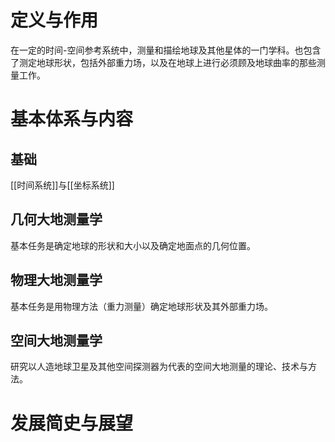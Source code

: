 # 定义与作用
在一定的时间-空间参考系统中，测量和描绘地球及其他星体的一门学科。也包含了测定地球形状，包括外部重力场，以及在地球上进行必须顾及地球曲率的那些测量工作。
# 基本体系与内容
## 基础
[[时间系统]]与[[坐标系统]]
## 几何大地测量学 
基本任务是确定地球的形状和大小以及确定地面点的几何位置。
## 物理大地测量学
基本任务是用物理方法（重力测量）确定地球形状及其外部重力场。
## 空间大地测量学
研究以人造地球卫星及其他空间探测器为代表的空间大地测量的理论、技术与方法。
# 发展简史与展望